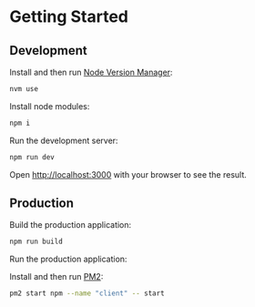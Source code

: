 # Getting Started
## Development

Install and then run [Node Version Manager](https://github.com/nvm-sh/nvm):

```bash
nvm use
```

Install node modules:

```bash
npm i
```

Run the development server:

```bash
npm run dev
```

Open [http://localhost:3000](http://localhost:3000) with your browser to see the result.

## Production

Build the production application:

```bash
npm run build
```

Run the production application:

Install and then run [PM2](https://github.com/Unitech/pm2):

```bash
pm2 start npm --name "client" -- start
```